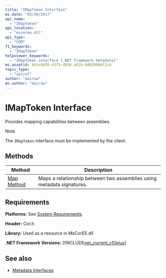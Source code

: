 ```yaml
---
title: "IMapToken Interface"
ms.date: "03/30/2017"
api_name: 
  - "IMapToken"
api_location: 
  - "mscoree.dll"
api_type: 
  - "COM"
f1_keywords: 
  - "IMapToken"
helpviewer_keywords: 
  - "IMapToken interface [.NET Framework metadata]"
ms.assetid: 4c5c4df0-43f3-4830-a01b-8d029806f2c4
topic_type: 
  - "apiref"
author: "mairaw"
ms.author: "mairaw"
---
```

# IMapToken Interface
Provides mapping capabilities between assemblies.  
  
> [!NOTE]
>  The `IMapToken` interface must be implemented by the client.  
  
## Methods  
  
|Method|Description|  
|------------|-----------------|  
|[Map Method](../../../../docs/framework/unmanaged-api/metadata/imaptoken-map-method.md)|Maps a relationship between two assemblies using metadata signatures.|  
  
## Requirements  
 **Platforms:** See [System Requirements](../../../../docs/framework/get-started/system-requirements.md).  
  
 **Header:** Cor.h  
  
 **Library:** Used as a resource in MsCorEE.dll  
  
 **.NET Framework Versions:** [!INCLUDE[net_current_v10plus](../../../../includes/net-current-v10plus-md.md)]  
  
## See also
- [Metadata Interfaces](../../../../docs/framework/unmanaged-api/metadata/metadata-interfaces.md)
